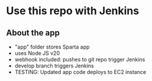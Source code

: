 # Use this repo with Jenkins

## About the app
- "app" folder stores Sparta app
- uses Node JS v20
- webhook included: pushes to git repo trigger Jenkins
- develop branch triggers Jenkins
- TESTING: Updated app code deploys to EC2 instance
